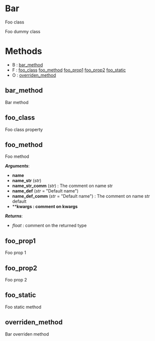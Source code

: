 # Bar



Foo class

Foo dummy class



# Methods
- B : [bar_method](#bar_method) 
- F : [foo_class](#foo_class) [foo_method](#foo_method) [foo_prop1](#foo_prop1) [foo_prop2](#foo_prop2) [foo_static](#foo_static) 
- O : [overriden_method](#overriden_method) 

## bar_method

Bar method





## foo_class

Foo class property





## foo_method

Foo method



***Arguments***:
- **name**
- **name_str** (_str_)
- **name_str_comm** (_str_) : The comment on name str
- **name_def** (_str_ = "Default name")
- **name_def_comm** (_str_ = "Default name") : The comment on name str default
- ****kwargs : comment on kwargs**

***Returns***:
- _float_ : comment on the returned type



## foo_prop1

Foo prop 1





## foo_prop2

Foo prop 2





## foo_static

Foo static method





## overriden_method

Bar overriden method





